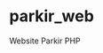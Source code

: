 # parkir_web
Website Parkir PHP


<script type='text/javascript' src='https://assets.trakteer.id/js/trbtn-overlay.min.js'></script>
<script type='text/javascript' class='troverlay'>(function() {var trbtnId = trbtnOverlay.init('Support Me','#FFC147','https://trakteer.id/hunty/tip/embed/modal','https://cdn.trakteer.id/images/embed/trbtn-icon.png?date=18-11-2023','35','floating-right');trbtnOverlay.draw(trbtnId);})();</script>
